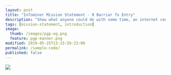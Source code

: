 ```yaml
---
layout: post
title: "Infominer Mission Statement - 0 Barriar To Entry"
description: "Show what anyone could do with some time, an internet connection, mouse, screen, and keys."
tags: [mission-statement, introduction]
image:
  thumb: /images/pgp-og.png
  feature: pgp-banner.png
modified: 2019-05-25T13:15:59-23:00
permalink: /sample-code/
published: false
---
```





![](https://imgur.com/AOzKF1D.png)